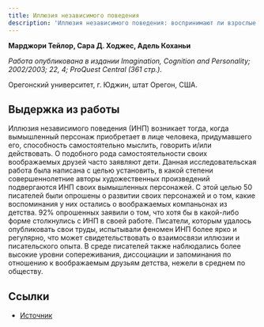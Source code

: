 ```yaml
---
title: Иллюзия независимого поведения
description: 'Иллюзия независимого поведения: воспринимают ли взрослые писатели своих персонажей как самостоятельно мыслящих личностей?'
---
```


**Марджори Тейлор, Сара Д. Ходжес, Адель Коханьи**

_Работа опубликована в издании Imagination, Cognition and Personality; 2002/2003; 22, 4; ProQuest Central (361 стр.)._

Орегонский университет, г. Юджин, штат Орегон, США.

## Выдержка из работы
Иллюзия независимого поведения (ИНП) возникает тогда, когда вымышленный персонаж приобретает в лице человека, придумавшего его, способность самостоятельно мыслить, говорить и/или действовать. О подобного рода самостоятельности своих воображаемых друзей часто заявляют дети. Данная исследовательская работа была написана с целью установить, в какой степени совершеннолетние авторы художественных произведений подвергаются ИНП своих вымышленных персонажей. С этой целью 50 писателей были опрошены о развитии своих персонажей и о том, какие воспоминания у них остались о воображаемых компаньонах из детства. 92% опрошенных заявили о том, что хотя бы в какой-либо форме столкнулись с ИНП в своей работе. Писатели, которым удалось опубликовать свои труды, испытывали феномен ИНП более ярко и регулярно, что может свидетельствовать о взаимосвязи иллюзии и писательского опыта. В среде писателей также наблюдались более высокие уровни сопереживания, диссоциации и запоминания по отношению к воображаемым друзьям детства, нежели в среднем по обществу.

## Ссылки
* [Источник](http://extremalphilosophy.tumblr.com/post/72754344369/the-illusion-of-independent-agency-iia-%D0%BF%D0%B5%D1%80%D0%B5%D0%B2%D0%BE%D0%B4)
